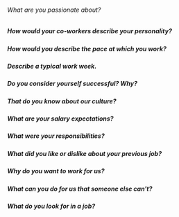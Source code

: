 ###### What are you passionate about?


##### How would your co-workers describe your personality?


##### How would you describe the pace at which you work?

##### Describe a typical work week.


##### Do you consider yourself successful? Why?

##### That do you know about our culture?


##### What are your salary expectations?

##### What were your responsibilities?

##### What did you like or dislike about your previous job?

##### Why do you want to work for us?

##### What can you do for us that someone else can't?


##### What do you look for in a job?

##### 


